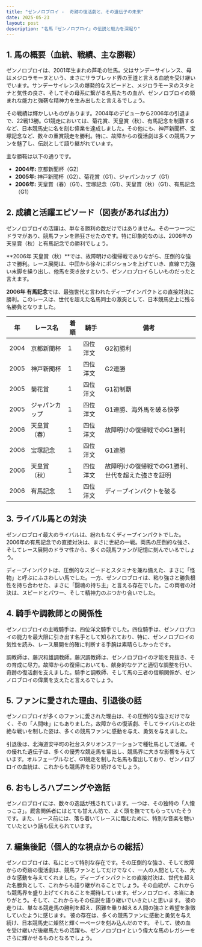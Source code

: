 ```yaml
---
title: "ゼンノロブロイ -  奇跡の復活劇と、その遺伝子の未来"
date: 2025-05-23
layout: post
description: "名馬『ゼンノロブロイ』の伝説と魅力を深堀り"
---
```


## 1. 馬の概要（血統、戦績、主な勝鞍）

ゼンノロブロイは、2001年生まれの芦毛の牡馬。父はサンデーサイレンス、母はメジロラモーヌという、まさにサラブレッド界の王道と言える血統を受け継いでいます。サンデーサイレンスの爆発的なスピードと、メジロラモーヌのスタミナと気性の良さ、そしてその母系に繋がる名馬たちの血が、ゼンノロブロイの類まれな能力と強靭な精神力を生み出したと言えるでしょう。

その戦績は輝かしいものがあります。2004年のデビューから2006年の引退まで、22戦13勝。G1競走においては、菊花賞、天皇賞（秋）、有馬記念を制覇するなど、日本競馬史に名を刻む偉業を達成しました。その他にも、神戸新聞杯、宝塚記念など、数々の重賞競走を勝利。特に、故障からの復活劇は多くの競馬ファンを魅了し、伝説として語り継がれています。

主な勝鞍は以下の通りです。

* **2004年:** 京都新聞杯（G2）
* **2005年:** 神戸新聞杯（G2）、菊花賞（G1）、ジャパンカップ（G1）
* **2006年:** 天皇賞（春）（G1）、宝塚記念（G1）、天皇賞（秋）（G1）、有馬記念（G1）


## 2. 成績と活躍エピソード（図表があれば出力）

ゼンノロブロイの活躍は、単なる勝利の数だけではありません。その一つ一つにドラマがあり、競馬ファンを熱狂させたのです。特に印象的なのは、2006年の天皇賞（秋）と有馬記念での勝利でしょう。

**2006年 天皇賞（秋）**では、故障明けの復帰戦でありながら、圧倒的な強さで勝利。レース展開は、中団から徐々にポジションを上げていき、直線で力強い末脚を繰り出し、他馬を突き放すという、ゼンノロブロイらしいものだったと言えます。

**2006年 有馬記念**では、最強世代と言われたディープインパクトとの直接対決に勝利。このレースは、世代を超えた名馬同士の激突として、日本競馬史上に残る名勝負となりました。

| 年 | レース名           | 着順 | 騎手     | 備考                                                                    |
|---|--------------------|-----|---------|-----------------------------------------------------------------------------|
| 2004 | 京都新聞杯         | 1   | 四位洋文 | G2初勝利                                                                |
| 2005 | 神戸新聞杯         | 1   | 四位洋文 | G2連勝                                                                |
| 2005 | 菊花賞           | 1   | 四位洋文 | G1初制覇                                                                |
| 2005 | ジャパンカップ       | 1   | 四位洋文 | G1連勝、海外馬を破る快挙                                                   |
| 2006 | 天皇賞（春）       | 1   | 四位洋文 | 故障明けの復帰戦でのG1勝利                                               |
| 2006 | 宝塚記念         | 1   | 四位洋文 | G1連勝                                                                |
| 2006 | 天皇賞（秋）       | 1   | 四位洋文 | 故障明けの復帰戦でのG1勝利、世代を超えた強さを証明                        |
| 2006 | 有馬記念           | 1   | 四位洋文 | ディープインパクトを破る                                                   |


## 3. ライバル馬との対決

ゼンノロブロイ最大のライバルは、紛れもなくディープインパクトでした。2006年の有馬記念での直接対決は、まさに世紀の一戦。両馬の圧倒的な強さ、そしてレース展開のドラマ性から、多くの競馬ファンが記憶に刻んでいるでしょう。

ディープインパクトは、圧倒的なスピードとスタミナを兼ね備えた、まさに「怪物」と呼ぶにふさわしい馬でした。一方、ゼンノロブロイは、粘り強さと勝負根性を持ち合わせた、まさに「闘魂の持ち主」と言える存在でした。この両者の対決は、スピードとパワー、そして精神力のぶつかり合いでした。


## 4. 騎手や調教師との関係性

ゼンノロブロイの主戦騎手は、四位洋文騎手でした。四位騎手は、ゼンノロブロイの能力を最大限に引き出す名手として知られており、特に、ゼンノロブロイの気性を読み、レース展開を的確に判断する手腕は素晴らしかったです。

調教師は、藤沢和雄調教師。藤沢調教師は、ゼンノロブロイの才能を見抜き、その育成に尽力。故障からの復帰においても、献身的なケアと適切な調整を行い、奇跡の復活劇を支えました。騎手と調教師、そして馬の三者の信頼関係が、ゼンノロブロイの偉業を支えたと言えるでしょう。


## 5. ファンに愛された理由、引退後の話

ゼンノロブロイが多くのファンに愛された理由は、その圧倒的な強さだけでなく、その「人間味」にもありました。故障からの復活劇、そしてライバルとの壮絶な戦いを制した姿は、多くの競馬ファンに感動を与え、勇気を与えました。

引退後は、北海道安平町の社台スタリオンステーションで種牡馬として活躍。その優れた遺伝子は、多くの優秀な競走馬を輩出し、競馬界に大きな影響を与えています。オルフェーヴルなど、G1競走を制した名馬も輩出しており、ゼンノロブロイの血統は、これからも競馬界を彩り続けるでしょう。


## 6. おもしろハプニングや逸話

ゼンノロブロイには、数々の逸話が残されています。一つは、その独特の「人懐っこさ」。厩舎関係者にはとても甘えん坊で、よく頭を撫でてもらっていたそうです。また、レース前には、落ち着いてレースに臨むために、特別な音楽を聴いていたという話も伝えられています。


## 7. 編集後記（個人的な視点からの総括）

ゼンノロブロイは、私にとって特別な存在です。その圧倒的な強さ、そして故障からの奇跡の復活劇は、競馬ファンとしてだけでなく、一人の人間としても、大きな感動を与えてくれました。ディープインパクトとの直接対決は、世代を超えた名勝負として、これからも語り継がれることでしょう。その血統が、これからも競馬界を盛り上げてくれることを期待しています。ゼンノロブロイ、本当にありがとう。そして、これからもその伝説を語り継いでいきたいと思います。  彼の走りは、単なる競走馬の勝利を超え、困難を乗り越える人間の強さと希望を象徴していたように感じます。  彼の存在は、多くの競馬ファンに感動と勇気を与え続け、日本競馬史に燦然と輝く一ページを刻み込んだのです。  そして、彼の血を受け継いだ後継馬たちの活躍も、ゼンノロブロイという偉大な馬のレガシーをさらに輝かせるものとなるでしょう。
